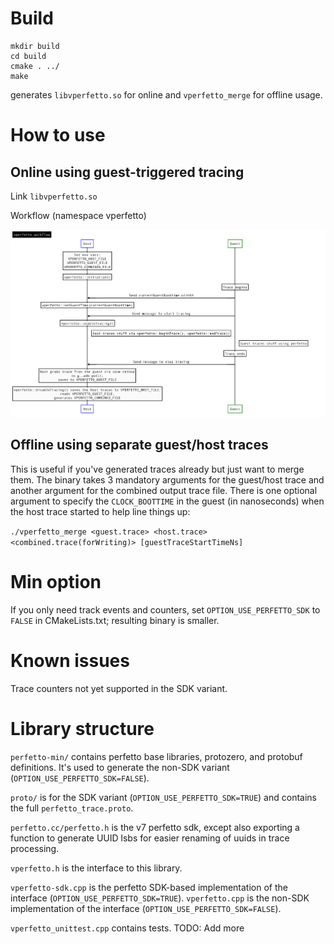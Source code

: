# Build

    mkdir build
    cd build
    cmake . ../
    make

generates `libvperfetto.so` for online and `vperfetto_merge` for offline usage.

# How to use

## Online using guest-triggered tracing

Link `libvperfetto.so`

Workflow (namespace vperfetto)

![vperfetto workflow](vperfetto-workflow.png)

## Offline using separate guest/host traces

This is useful if you've generated traces already but just want to merge them. The binary takes 3 mandatory arguments for the guest/host trace and another argument for the combined output trace file. There is one optional argument to specify the `CLOCK_BOOTTIME` in the guest (in nanoseconds) when the host trace started to help line things up:

`./vperfetto_merge <guest.trace> <host.trace> <combined.trace(forWriting)> [guestTraceStartTimeNs]`


# Min option

If you only need track events and counters, set `OPTION_USE_PERFETTO_SDK` to
`FALSE` in CMakeLists.txt; resulting binary is smaller.

# Known issues

Trace counters not yet supported in the SDK variant.

# Library structure

`perfetto-min/` contains perfetto base libraries, protozero, and protobuf definitions. It's used to generate the non-SDK variant (`OPTION_USE_PERFETTO_SDK=FALSE`).

`proto/` is for the SDK variant (`OPTION_USE_PERFETTO_SDK=TRUE`) and contains the full `perfetto_trace.proto`.

`perfetto.cc/perfetto.h` is the v7 perfetto sdk, except also exporting a function to generate UUID lsbs for easier renaming of uuids in trace processing.

`vperfetto.h` is the interface to this library.

`vperfetto-sdk.cpp` is the perfetto SDK-based implementation of the interface (`OPTION_USE_PERFETTO_SDK=TRUE`).
`vperfetto.cpp` is the non-SDK implementation of the interface (`OPTION_USE_PERFETTO_SDK=FALSE`).

`vperfetto_unittest.cpp` contains tests. TODO: Add more
